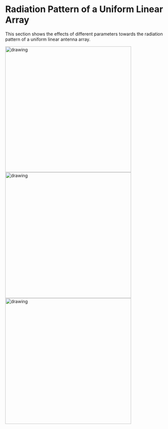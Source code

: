 # Radiation Pattern of a Uniform Linear Array

This section shows the effects of different parameters towards the radiation pattern of a uniform linear antenna array.

<img src="https://github.com/scrappycoc0/sim-ant/tree/master/rad-pattern-linear-array/images/rad_pattern_n.png" alt="drawing" width="400"/>
<img src="https://github.com/scrappycoc0/sim-ant/tree/master/rad-pattern-linear-array/images/rad_pattern_d.png" alt="drawing" width="400"/>
<img src="https://github.com/scrappycoc0/sim-ant/tree/master/rad-pattern-linear-array/images/rad_pattern_delay.png" alt="drawing" width="400"/>
